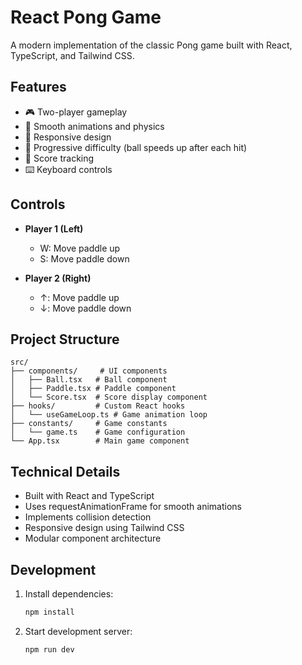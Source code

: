 # React Pong Game

A modern implementation of the classic Pong game built with React, TypeScript, and Tailwind CSS.

## Features

- 🎮 Two-player gameplay
- 🎯 Smooth animations and physics
- 📱 Responsive design
- 🏓 Progressive difficulty (ball speeds up after each hit)
- 🎯 Score tracking
- ⌨️ Keyboard controls

## Controls

- **Player 1 (Left)**
  - W: Move paddle up
  - S: Move paddle down

- **Player 2 (Right)**
  - ↑: Move paddle up
  - ↓: Move paddle down

## Project Structure

```
src/
├── components/     # UI components
│   ├── Ball.tsx   # Ball component
│   ├── Paddle.tsx # Paddle component
│   └── Score.tsx  # Score display component
├── hooks/         # Custom React hooks
│   └── useGameLoop.ts # Game animation loop
├── constants/     # Game constants
│   └── game.ts    # Game configuration
└── App.tsx        # Main game component
```

## Technical Details

- Built with React and TypeScript
- Uses requestAnimationFrame for smooth animations
- Implements collision detection
- Responsive design using Tailwind CSS
- Modular component architecture

## Development

1. Install dependencies:
   ```bash
   npm install
   ```

2. Start development server:
   ```bash
   npm run dev
   ```